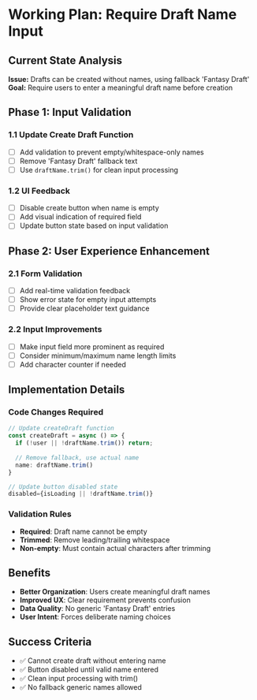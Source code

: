 # Working Plan: Require Draft Name Input

## Current State Analysis
**Issue:** Drafts can be created without names, using fallback 'Fantasy Draft'
**Goal:** Require users to enter a meaningful draft name before creation

## Phase 1: Input Validation
### 1.1 Update Create Draft Function
- [ ] Add validation to prevent empty/whitespace-only names
- [ ] Remove 'Fantasy Draft' fallback text
- [ ] Use `draftName.trim()` for clean input processing

### 1.2 UI Feedback
- [ ] Disable create button when name is empty
- [ ] Add visual indication of required field
- [ ] Update button state based on input validation

## Phase 2: User Experience Enhancement
### 2.1 Form Validation
- [ ] Add real-time validation feedback
- [ ] Show error state for empty input attempts
- [ ] Provide clear placeholder text guidance

### 2.2 Input Improvements
- [ ] Make input field more prominent as required
- [ ] Consider minimum/maximum name length limits
- [ ] Add character counter if needed

## Implementation Details

### Code Changes Required
```typescript
// Update createDraft function
const createDraft = async () => {
  if (!user || !draftName.trim()) return;
  
  // Remove fallback, use actual name
  name: draftName.trim()
}

// Update button disabled state
disabled={isLoading || !draftName.trim()}
```

### Validation Rules
- **Required**: Draft name cannot be empty
- **Trimmed**: Remove leading/trailing whitespace
- **Non-empty**: Must contain actual characters after trimming

## Benefits
- **Better Organization**: Users create meaningful draft names
- **Improved UX**: Clear requirement prevents confusion
- **Data Quality**: No generic 'Fantasy Draft' entries
- **User Intent**: Forces deliberate naming choices

## Success Criteria
- ✅ Cannot create draft without entering name
- ✅ Button disabled until valid name entered  
- ✅ Clean input processing with trim()
- ✅ No fallback generic names allowed